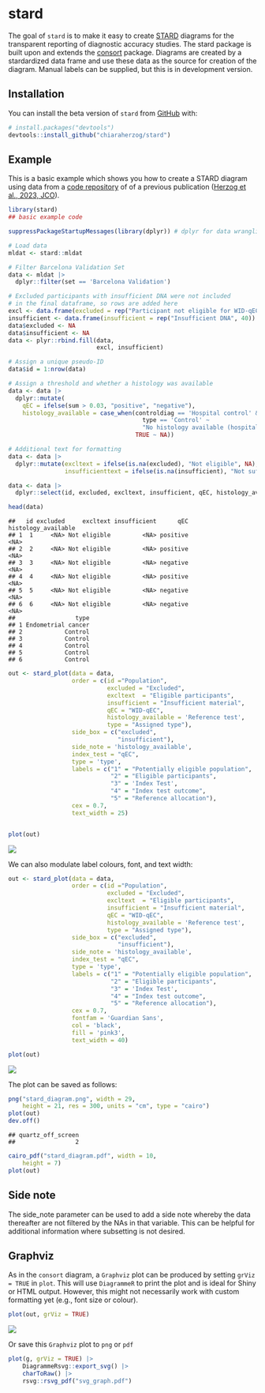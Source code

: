 
<!-- README.md is generated from README.Rmd. Please edit that file -->

# stard

The goal of `stard` is to make it easy to create
[STARD](https://www.equator-network.org/reporting-guidelines/stard/)
diagrams for the transparent reporting of diagnostic accuracy studies.
The stard package is built upon and extends the
[consort](https://github.com/adayim/consort/) package. Diagrams are
created by a stardardized data frame and use these data as the source
for creation of the diagram. Manual labels can be supplied, but this is
in development version.

## Installation

You can install the beta version of `stard` from
[GitHub](https://github.com/) with:

``` r
# install.packages("devtools")
devtools::install_github("chiaraherzog/stard")
```

## Example

This is a basic example which shows you how to create a STARD diagram
using data from a [code
repository](https://github.com/chiaraherzog/WID-qEC-source-code) of of a
previous publication ([Herzog et al., 2023,
JCO](https://ascopubs.org/doi/10.1200/JCO.22.00266)).

``` r
library(stard)
## basic example code
```

``` r
suppressPackageStartupMessages(library(dplyr)) # dplyr for data wrangling

# Load data
mldat <- stard::mldat

# Filter Barcelona Validation Set
data <- mldat |> 
  dplyr::filter(set == 'Barcelona Validation')

# Excluded participants with insufficient DNA were not included
# in the final dataframe, so rows are added here
excl <- data.frame(excluded = rep("Participant not eligible for WID-qEC", 38))
insufficient <- data.frame(insufficient = rep("Insufficient DNA", 40))
data$excluded <- NA
data$insufficient <- NA
data <- plyr::rbind.fill(data,
                         excl, insufficient)

# Assign a unique pseudo-ID
data$id = 1:nrow(data)

# Assign a threshold and whether a histology was available
data <- data |> 
  dplyr::mutate(
    qEC = ifelse(sum > 0.03, "positive", "negative"),
    histology_available = case_when(controldiag == 'Hospital control' &
                                      type == 'Control' ~
                                      "No histology available (hospital control)",
                                    TRUE ~ NA))

# Additional text for formatting
data <- data |> 
  dplyr::mutate(excltext = ifelse(is.na(excluded), "Not eligible", NA),
                insufficienttext = ifelse(is.na(insufficient), "Not sufficient", NA))

data <- data |> 
  dplyr::select(id, excluded, excltext, insufficient, qEC, histology_available, type)

head(data)
```

    ##   id excluded     excltext insufficient      qEC histology_available
    ## 1  1     <NA> Not eligible         <NA> positive                <NA>
    ## 2  2     <NA> Not eligible         <NA> positive                <NA>
    ## 3  3     <NA> Not eligible         <NA> negative                <NA>
    ## 4  4     <NA> Not eligible         <NA> positive                <NA>
    ## 5  5     <NA> Not eligible         <NA> negative                <NA>
    ## 6  6     <NA> Not eligible         <NA> negative                <NA>
    ##                 type
    ## 1 Endometrial cancer
    ## 2            Control
    ## 3            Control
    ## 4            Control
    ## 5            Control
    ## 6            Control

``` r
out <- stard_plot(data = data,
                  order = c(id ="Population",
                            excluded = "Excluded",
                            excltext  = "Eligible participants",
                            insufficient = "Insufficient material",
                            qEC = "WID-qEC",
                            histology_available = 'Reference test',
                            type = "Assigned type"),
                  side_box = c("excluded",
                               "insufficient"),
                  side_note = 'histology_available',
                  index_test = "qEC",
                  type = 'type',
                  labels = c("1" = "Potentially eligible population",
                             "2" = "Eligible participants",
                             "3" = 'Index Test',
                             "4" = "Index test outcome",
                             "5" = "Reference allocation"),
                  cex = 0.7,
                  text_width = 25)


plot(out)
```

![](README_files/figure-gfm/diagram-1.png)<!-- -->

We can also modulate label colours, font, and text width:

``` r
out <- stard_plot(data = data,
                  order = c(id ="Population",
                            excluded = "Excluded",
                            excltext  = "Eligible participants",
                            insufficient = "Insufficient material",
                            qEC = "WID-qEC",
                            histology_available = 'Reference test',
                            type = "Assigned type"),
                  side_box = c("excluded",
                               "insufficient"),
                  side_note = 'histology_available',
                  index_test = "qEC",
                  type = 'type',
                  labels = c("1" = "Potentially eligible population",
                             "2" = "Eligible participants",
                             "3" = 'Index Test',
                             "4" = "Index test outcome",
                             "5" = "Reference allocation"),
                  cex = 0.7,
                  fontfam = 'Guardian Sans',
                  col = 'black',
                  fill = 'pink3',
                  text_width = 40)

plot(out)
```

![](README_files/figure-gfm/diagram.relabel-1.png)<!-- -->

The plot can be saved as follows:

``` r
png("stard_diagram.png", width = 29, 
    height = 21, res = 300, units = "cm", type = "cairo") 
plot(out)
dev.off() 
```

    ## quartz_off_screen 
    ##                 2

``` r
cairo_pdf("stard_diagram.pdf", width = 10, 
    height = 7) 
plot(out)
```

## Side note

The side_note parameter can be used to add a side note whereby the data
thereafter are not filtered by the NAs in that variable. This can be
helpful for additional information where subsetting is not desired.

## Graphviz

As in the `consort` diagram, a `Graphviz` plot can be produced by
setting `grViz = TRUE` in `plot`. This will use `DiagrammeR` to print
the plot and is ideal for Shiny or HTML output. However, this might not
necessarily work with custom formatting yet (e.g., font size or colour).

``` r
plot(out, grViz = TRUE)
```

![](README_files/figure-gfm/unnamed-chunk-3-1.png)<!-- -->

Or save this `Graphviz` plot to `png` or `pdf`

``` r
plot(g, grViz = TRUE) |> 
    DiagrammeRsvg::export_svg() |> 
    charToRaw() |> 
    rsvg::rsvg_pdf("svg_graph.pdf")
```
